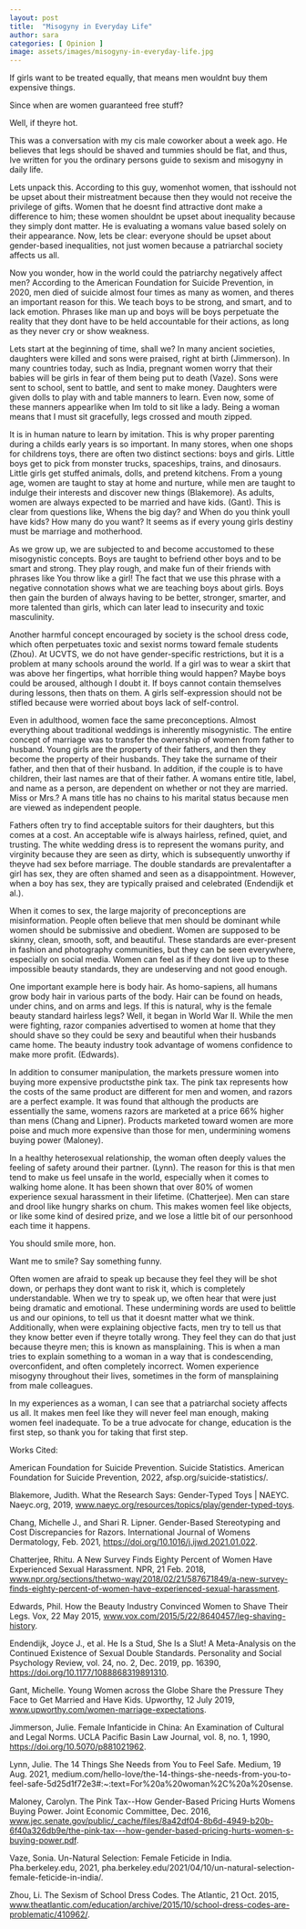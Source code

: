 ```yaml
---
layout: post
title:  "Misogyny in Everyday Life"
author: sara
categories: [ Opinion ]
image: assets/images/misogyny-in-everyday-life.jpg
---
```


If girls want to be treated equally, that means men wouldnt buy them expensive things.

Since when are women guaranteed free stuff?

Well, if theyre hot.

This was a conversation with my cis male coworker about a week ago. He believes that legs should be shaved and tummies should be flat, and thus, Ive written for you the ordinary persons guide to sexism and misogyny in daily life.

Lets unpack this. According to this guy, womenhot women, that isshould not be upset about their mistreatment because then they would not receive the privilege of gifts. Women that he doesnt find attractive dont make a difference to him; these women shouldnt be upset about inequality because they simply dont matter. He is evaluating a womans value based solely on their appearance. Now, lets be clear: everyone should be upset about gender-based inequalities, not just women because a patriarchal society affects us all.

Now you wonder, how in the world could the patriarchy negatively affect men? According to the American Foundation for Suicide Prevention, in 2020, men died of suicide almost four times as many as women, and theres an important reason for this. We teach boys to be strong, and smart, and to lack emotion. Phrases like man up and boys will be boys perpetuate the reality that they dont have to be held accountable for their actions, as long as they never cry or show weakness.

Lets start at the beginning of time, shall we? In many ancient societies, daughters were killed and sons were praised, right at birth (Jimmerson). In many countries today, such as India, pregnant women worry that their babies will be girls in fear of them being put to death (Vaze). Sons were sent to school, sent to battle, and sent to make money. Daughters were given dolls to play with and table manners to learn. Even now, some of these manners appearlike when Im told to sit like a lady. Being a woman means that I must sit gracefully, legs crossed and mouth zipped.

It is in human nature to learn by imitation. This is why proper parenting during a childs early years is so important. In many stores, when one shops for childrens toys, there are often two distinct sections: boys and girls. Little boys get to pick from monster trucks, spaceships, trains, and dinosaurs. Little girls get stuffed animals, dolls, and pretend kitchens. From a young age, women are taught to stay at home and nurture, while men are taught to indulge their interests and discover new things (Blakemore). As adults, women are always expected to be married and have kids. (Gant). This is clear from questions like, Whens the big day? and When do you think youll have kids? How many do you want? It seems as if every young girls destiny must be marriage and motherhood.

As we grow up, we are subjected to and become accustomed to these misogynistic concepts. Boys are taught to befriend other boys and to be smart and strong. They play rough, and make fun of their friends with phrases like You throw like a girl! The fact that we use this phrase with a negative connotation shows what we are teaching boys about girls. Boys then gain the burden of always having to be better, stronger, smarter, and more talented than girls, which can later lead to insecurity and toxic masculinity.

Another harmful concept encouraged by society is the school dress code, which often perpetuates toxic and sexist norms toward female students (Zhou). At UCVTS, we do not have gender-specific restrictions, but it is a problem at many schools around the world. If a girl was to wear a skirt that was above her fingertips, what horrible thing would happen? Maybe boys could be aroused, although I doubt it. If boys cannot contain themselves during lessons, then thats on them. A girls self-expression should not be stifled because were worried about boys lack of self-control.

Even in adulthood, women face the same preconceptions. Almost everything about traditional weddings is inherently misogynistic. The entire concept of marriage was to transfer the ownership of women from father to husband. Young girls are the property of their fathers, and then they become the property of their husbands. They take the surname of their father, and then that of their husband. In addition, if the couple is to have children, their last names are that of their father. A womans entire title, label, and name as a person, are dependent on whether or not they are married. Miss or Mrs.? A mans title has no chains to his marital status because men are viewed as independent people.

Fathers often try to find acceptable suitors for their daughters, but this comes at a cost. An acceptable wife is always hairless, refined, quiet, and trusting. The white wedding dress is to represent the womans purity, and virginity because they are seen as dirty, which is subsequently unworthy if theyve had sex before marriage. The double standards are prevalentafter a girl has sex, they are often shamed and seen as a disappointment. However, when a boy has sex, they are typically praised and celebrated (Endendijk et al.).

When it comes to sex, the large majority of preconceptions are misinformation. People often believe that men should be dominant while women should be submissive and obedient. Women are supposed to be skinny, clean, smooth, soft, and beautiful. These standards are ever-present in fashion and photography communities, but they can be seen everywhere, especially on social media. Women can feel as if they dont live up to these impossible beauty standards, they are undeserving and not good enough. 

One important example here is body hair. As homo-sapiens, all humans grow body hair in various parts of the body. Hair can be found on heads, under chins, and on arms and legs. If this is natural, why is the female beauty standard hairless legs? Well, it began in World War II. While the men were fighting, razor companies advertised to women at home that they should shave so they could be sexy and beautiful when their husbands came home. The beauty industry took advantage of womens confidence to make more profit. (Edwards).

In addition to consumer manipulation, the markets pressure women into buying more expensive productsthe pink tax. The pink tax represents how the costs of the same product are different for men and women, and razors are a perfect example. It was found that although the products are essentially the same, womens razors are marketed at a price 66% higher than mens (Chang and Lipner). Products marketed toward women are more poise and much more expensive than those for men, undermining womens buying power (Maloney).

In a healthy heterosexual relationship, the woman often deeply values the feeling of safety around their partner. (Lynn). The reason for this is that men tend to make us feel unsafe in the world, especially when it comes to walking home alone. It has been shown that over 80% of women experience sexual harassment in their lifetime. (Chatterjee). Men can stare and drool like hungry sharks on chum. This makes women feel like objects, or like some kind of desired prize, and we lose a little bit of our personhood each time it happens. 

You should smile more, hon.

Want me to smile? Say something funny.

Often women are afraid to speak up because they feel they will be shot down, or perhaps they dont want to risk it, which is completely understandable. When we try to speak up, we often hear that were just being dramatic and emotional. These undermining words are used to belittle us and our opinions, to tell us that it doesnt matter what we think. Additionally, when were explaining objective facts, men try to tell us that they know better even if theyre totally wrong. They feel they can do that just because theyre men; this is known as mansplaining. This is when a man tries to explain something to a woman in a way that is condescending, overconfident, and often completely incorrect. Women experience misogyny throughout their lives, sometimes in the form of mansplaining from male colleagues.

In my experiences as a woman, I can see that a patriarchal society affects us all. It makes men feel like they will never feel man enough, making women feel inadequate. To be a true advocate for change, education is the first step, so thank you for taking that first step.

Works Cited:

American Foundation for Suicide Prevention. Suicide Statistics. American Foundation for Suicide Prevention, 2022, afsp.org/suicide-statistics/.

Blakemore, Judith. What the Research Says: Gender-Typed Toys | NAEYC. Naeyc.org, 2019, www.naeyc.org/resources/topics/play/gender-typed-toys.

Chang, Michelle J., and Shari R. Lipner. Gender-Based Stereotyping and Cost Discrepancies for Razors. International Journal of Womens Dermatology, Feb. 2021, https://doi.org/10.1016/j.ijwd.2021.01.022.

Chatterjee, Rhitu. A New Survey Finds Eighty Percent of Women Have Experienced Sexual Harassment. NPR, 21 Feb. 2018, www.npr.org/sections/thetwo-way/2018/02/21/587671849/a-new-survey-finds-eighty-percent-of-women-have-experienced-sexual-harassment.

Edwards, Phil. How the Beauty Industry Convinced Women to Shave Their Legs. Vox, 22 May 2015, www.vox.com/2015/5/22/8640457/leg-shaving-history.

Endendijk, Joyce J., et al. He Is a Stud, She Is a Slut! A Meta-Analysis on the Continued Existence of Sexual Double Standards. Personality and Social Psychology Review, vol. 24, no. 2, Dec. 2019, pp. 16390, https://doi.org/10.1177/1088868319891310.

Gant, Michelle. Young Women across the Globe Share the Pressure They Face to Get Married and Have Kids. Upworthy, 12 July 2019, www.upworthy.com/women-marriage-expectations.

Jimmerson, Julie. Female Infanticide in China: An Examination of Cultural and Legal Norms. UCLA Pacific Basin Law Journal, vol. 8, no. 1, 1990, https://doi.org/10.5070/p881021962.

Lynn, Julie. The 14 Things She Needs from You to Feel Safe. Medium, 19 Aug. 2021, medium.com/hello-love/the-14-things-she-needs-from-you-to-feel-safe-5d25d1f72e3#:~:text=For%20a%20woman%2C%20a%20sense.

Maloney, Carolyn. The Pink Tax--How Gender-Based Pricing Hurts Womens Buying Power. Joint Economic Committee, Dec. 2016, www.jec.senate.gov/public/_cache/files/8a42df04-8b6d-4949-b20b-6f40a326db9e/the-pink-tax---how-gender-based-pricing-hurts-women-s-buying-power.pdf.

Vaze, Sonia. Un-Natural Selection: Female Feticide in India. Pha.berkeley.edu, 2021, pha.berkeley.edu/2021/04/10/un-natural-selection-female-feticide-in-india/.

Zhou, Li. The Sexism of School Dress Codes. The Atlantic, 21 Oct. 2015, www.theatlantic.com/education/archive/2015/10/school-dress-codes-are-problematic/410962/.


